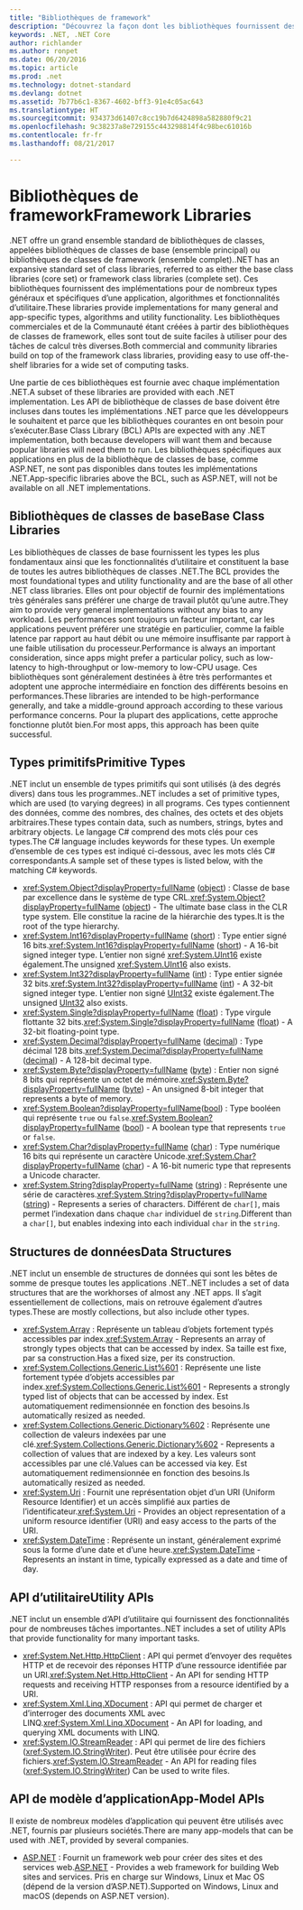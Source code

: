 ```yaml
---
title: "Bibliothèques de framework"
description: "Découvrez la façon dont les bibliothèques fournissent des implémentations pour de nombreux types généraux et spécifiques d’une application, algorithmes et fonctionnalités d’utilitaire."
keywords: .NET, .NET Core
author: richlander
ms.author: ronpet
ms.date: 06/20/2016
ms.topic: article
ms.prod: .net
ms.technology: dotnet-standard
ms.devlang: dotnet
ms.assetid: 7b77b6c1-8367-4602-bff3-91e4c05ac643
ms.translationtype: HT
ms.sourcegitcommit: 934373d61407c8cc19b7d6424898a582880f9c21
ms.openlocfilehash: 9c38237a8e729155c443298814f4c98bec61016b
ms.contentlocale: fr-fr
ms.lasthandoff: 08/21/2017

---
```


# <a name="framework-libraries"></a><span data-ttu-id="846b5-104">Bibliothèques de framework</span><span class="sxs-lookup"><span data-stu-id="846b5-104">Framework Libraries</span></span>

<span data-ttu-id="846b5-105">.NET offre un grand ensemble standard de bibliothèques de classes, appelées bibliothèques de classes de base (ensemble principal) ou bibliothèques de classes de framework (ensemble complet).</span><span class="sxs-lookup"><span data-stu-id="846b5-105">.NET has an expansive standard set of class libraries, referred to as either the base class libraries (core set) or framework class libraries (complete set).</span></span> <span data-ttu-id="846b5-106">Ces bibliothèques fournissent des implémentations pour de nombreux types généraux et spécifiques d’une application, algorithmes et fonctionnalités d’utilitaire.</span><span class="sxs-lookup"><span data-stu-id="846b5-106">These libraries provide implementations for many general and app-specific types, algorithms and utility functionality.</span></span> <span data-ttu-id="846b5-107">Les bibliothèques commerciales et de la Communauté étant créées à partir des bibliothèques de classes de framework, elles sont tout de suite faciles à utiliser pour des tâches de calcul très diverses.</span><span class="sxs-lookup"><span data-stu-id="846b5-107">Both commercial and community libraries build on top of the framework class libraries, providing easy to use off-the-shelf libraries for a wide set of computing tasks.</span></span>

<span data-ttu-id="846b5-108">Une partie de ces bibliothèques est fournie avec chaque implémentation .NET.</span><span class="sxs-lookup"><span data-stu-id="846b5-108">A subset of these libraries are provided with each .NET implementation.</span></span> <span data-ttu-id="846b5-109">Les API de bibliothèque de classes de base doivent être incluses dans toutes les implémentations .NET parce que les développeurs le souhaitent et parce que les bibliothèques courantes en ont besoin pour s’exécuter.</span><span class="sxs-lookup"><span data-stu-id="846b5-109">Base Class Library (BCL) APIs are expected with any .NET implementation, both because developers will want them and because popular libraries will need them to run.</span></span> <span data-ttu-id="846b5-110">Les bibliothèques spécifiques aux applications en plus de la bibliothèque de classes de base, comme ASP.NET, ne sont pas disponibles dans toutes les implémentations .NET.</span><span class="sxs-lookup"><span data-stu-id="846b5-110">App-specific libraries above the BCL, such as ASP.NET, will not be available on all .NET implementations.</span></span>

## <a name="base-class-libraries"></a><span data-ttu-id="846b5-111">Bibliothèques de classes de base</span><span class="sxs-lookup"><span data-stu-id="846b5-111">Base Class Libraries</span></span>

<span data-ttu-id="846b5-112">Les bibliothèques de classes de base fournissent les types les plus fondamentaux ainsi que les fonctionnalités d’utilitaire et constituent la base de toutes les autres bibliothèques de classes .NET.</span><span class="sxs-lookup"><span data-stu-id="846b5-112">The BCL provides the most foundational types and utility functionality and are the base of all other .NET class libraries.</span></span> <span data-ttu-id="846b5-113">Elles ont pour objectif de fournir des implémentations très générales sans préférer une charge de travail plutôt qu’une autre.</span><span class="sxs-lookup"><span data-stu-id="846b5-113">They aim to provide very general implementations without any bias to any workload.</span></span> <span data-ttu-id="846b5-114">Les performances sont toujours un facteur important, car les applications peuvent préférer une stratégie en particulier, comme la faible latence par rapport au haut débit ou une mémoire insuffisante par rapport à une faible utilisation du processeur.</span><span class="sxs-lookup"><span data-stu-id="846b5-114">Performance is always an important consideration, since apps might prefer a particular policy, such as low-latency to high-throughput or low-memory to low-CPU usage.</span></span> <span data-ttu-id="846b5-115">Ces bibliothèques sont généralement destinées à être très performantes et adoptent une approche intermédiaire en fonction des différents besoins en performances.</span><span class="sxs-lookup"><span data-stu-id="846b5-115">These libraries are intended to be high-performance generally, and take a middle-ground approach according to these various performance concerns.</span></span> <span data-ttu-id="846b5-116">Pour la plupart des applications, cette approche fonctionne plutôt bien.</span><span class="sxs-lookup"><span data-stu-id="846b5-116">For most apps, this approach has been quite successful.</span></span>

## <a name="primitive-types"></a><span data-ttu-id="846b5-117">Types primitifs</span><span class="sxs-lookup"><span data-stu-id="846b5-117">Primitive Types</span></span>

<span data-ttu-id="846b5-118">.NET inclut un ensemble de types primitifs qui sont utilisés (à des degrés divers) dans tous les programmes.</span><span class="sxs-lookup"><span data-stu-id="846b5-118">.NET includes a set of primitive types, which are used (to varying degrees) in all programs.</span></span> <span data-ttu-id="846b5-119">Ces types contiennent des données, comme des nombres, des chaînes, des octets et des objets arbitraires.</span><span class="sxs-lookup"><span data-stu-id="846b5-119">These types contain data, such as numbers, strings, bytes and arbitrary objects.</span></span> <span data-ttu-id="846b5-120">Le langage C# comprend des mots clés pour ces types.</span><span class="sxs-lookup"><span data-stu-id="846b5-120">The C# language includes keywords for these types.</span></span> <span data-ttu-id="846b5-121">Un exemple d’ensemble de ces types est indiqué ci-dessous, avec les mots clés C# correspondants.</span><span class="sxs-lookup"><span data-stu-id="846b5-121">A sample set of these types is listed below, with the matching C# keywords.</span></span>

* <span data-ttu-id="846b5-122"><xref:System.Object?displayProperty=fullName> ([object](../csharp/language-reference/keywords/object.md)) : Classe de base par excellence dans le système de type CRL.</span><span class="sxs-lookup"><span data-stu-id="846b5-122"><xref:System.Object?displayProperty=fullName> ([object](../csharp/language-reference/keywords/object.md)) - The ultimate base class in the CLR type system.</span></span> <span data-ttu-id="846b5-123">Elle constitue la racine de la hiérarchie des types.</span><span class="sxs-lookup"><span data-stu-id="846b5-123">It is the root of the type hierarchy.</span></span>
* <span data-ttu-id="846b5-124"><xref:System.Int16?displayProperty=fullName> ([short](../csharp/language-reference/keywords/short.md)) : Type entier signé 16 bits.</span><span class="sxs-lookup"><span data-stu-id="846b5-124"><xref:System.Int16?displayProperty=fullName> ([short](../csharp/language-reference/keywords/short.md)) - A 16-bit signed integer type.</span></span> <span data-ttu-id="846b5-125">L’entier non signé <xref:System.UInt16> existe également.</span><span class="sxs-lookup"><span data-stu-id="846b5-125">The unsigned <xref:System.UInt16> also exists.</span></span>
* <span data-ttu-id="846b5-126"><xref:System.Int32?displayProperty=fullName> ([int](../csharp/language-reference/keywords/int.md)) : Type entier signée 32 bits.</span><span class="sxs-lookup"><span data-stu-id="846b5-126"><xref:System.Int32?displayProperty=fullName> ([int](../csharp/language-reference/keywords/int.md)) - A 32-bit signed integer type.</span></span> <span data-ttu-id="846b5-127">L’entier non signé [UInt32](../csharp/language-reference/keywords/uint.md) existe également.</span><span class="sxs-lookup"><span data-stu-id="846b5-127">The unsigned [UInt32](../csharp/language-reference/keywords/uint.md) also exists.</span></span>
* <span data-ttu-id="846b5-128"><xref:System.Single?displayProperty=fullName> ([float](../csharp/language-reference/keywords/float.md)) : Type virgule flottante 32 bits.</span><span class="sxs-lookup"><span data-stu-id="846b5-128"><xref:System.Single?displayProperty=fullName> ([float](../csharp/language-reference/keywords/float.md)) - A 32-bit floating-point type.</span></span>
* <span data-ttu-id="846b5-129"><xref:System.Decimal?displayProperty=fullName> ([decimal](../csharp/language-reference/keywords/decimal.md)) : Type décimal 128 bits.</span><span class="sxs-lookup"><span data-stu-id="846b5-129"><xref:System.Decimal?displayProperty=fullName> ([decimal](../csharp/language-reference/keywords/decimal.md)) - A 128-bit decimal type.</span></span>
* <span data-ttu-id="846b5-130"><xref:System.Byte?displayProperty=fullName> ([byte](../csharp/language-reference/keywords/byte.md)) : Entier non signé 8 bits qui représente un octet de mémoire.</span><span class="sxs-lookup"><span data-stu-id="846b5-130"><xref:System.Byte?displayProperty=fullName> ([byte](../csharp/language-reference/keywords/byte.md)) - An unsigned 8-bit integer that represents a byte of memory.</span></span>
* <span data-ttu-id="846b5-131"><xref:System.Boolean?displayProperty=fullName>([bool](../csharp/language-reference/keywords/bool.md)) : Type booléen qui représente `true` ou `false`.</span><span class="sxs-lookup"><span data-stu-id="846b5-131"><xref:System.Boolean?displayProperty=fullName> ([bool](../csharp/language-reference/keywords/bool.md)) - A boolean type that represents `true` or `false`.</span></span>
* <span data-ttu-id="846b5-132"><xref:System.Char?displayProperty=fullName> ([char](../csharp/language-reference/keywords/char.md)) : Type numérique 16 bits qui représente un caractère Unicode.</span><span class="sxs-lookup"><span data-stu-id="846b5-132"><xref:System.Char?displayProperty=fullName> ([char](../csharp/language-reference/keywords/char.md)) - A 16-bit numeric type that represents a Unicode character.</span></span>
* <span data-ttu-id="846b5-133"><xref:System.String?displayProperty=fullName> ([string](../csharp/language-reference/keywords/string.md)) : Représente une série de caractères.</span><span class="sxs-lookup"><span data-stu-id="846b5-133"><xref:System.String?displayProperty=fullName> ([string](../csharp/language-reference/keywords/string.md)) - Represents a series of characters.</span></span> <span data-ttu-id="846b5-134">Différent de `char[]`, mais permet l’indexation dans chaque `char` individuel de `string`.</span><span class="sxs-lookup"><span data-stu-id="846b5-134">Different than a `char[]`, but enables indexing into each individual `char` in the `string`.</span></span>

## <a name="data-structures"></a><span data-ttu-id="846b5-135">Structures de données</span><span class="sxs-lookup"><span data-stu-id="846b5-135">Data Structures</span></span>

<span data-ttu-id="846b5-136">.NET inclut un ensemble de structures de données qui sont les bêtes de somme de presque toutes les applications .NET.</span><span class="sxs-lookup"><span data-stu-id="846b5-136">.NET includes a set of data structures that are the workhorses of almost any .NET apps.</span></span> <span data-ttu-id="846b5-137">Il s’agit essentiellement de collections, mais on retrouve également d’autres types.</span><span class="sxs-lookup"><span data-stu-id="846b5-137">These are mostly collections, but also include other types.</span></span>

*   <span data-ttu-id="846b5-138"><xref:System.Array> : Représente un tableau d’objets fortement typés accessibles par index.</span><span class="sxs-lookup"><span data-stu-id="846b5-138"><xref:System.Array> - Represents an array of strongly types objects that can be accessed by index.</span></span> <span data-ttu-id="846b5-139">Sa taille est fixe, par sa construction.</span><span class="sxs-lookup"><span data-stu-id="846b5-139">Has a fixed size, per its construction.</span></span>
*   <span data-ttu-id="846b5-140"><xref:System.Collections.Generic.List%601> : Représente une liste fortement typée d’objets accessibles par index.</span><span class="sxs-lookup"><span data-stu-id="846b5-140"><xref:System.Collections.Generic.List%601> - Represents a strongly typed list of objects that can be accessed by index.</span></span> <span data-ttu-id="846b5-141">Est automatiquement redimensionnée en fonction des besoins.</span><span class="sxs-lookup"><span data-stu-id="846b5-141">Is automatically resized as needed.</span></span>
*   <span data-ttu-id="846b5-142"><xref:System.Collections.Generic.Dictionary%602> : Représente une collection de valeurs indexées par une clé.</span><span class="sxs-lookup"><span data-stu-id="846b5-142"><xref:System.Collections.Generic.Dictionary%602> - Represents a collection of values that are indexed by a key.</span></span> <span data-ttu-id="846b5-143">Les valeurs sont accessibles par une clé.</span><span class="sxs-lookup"><span data-stu-id="846b5-143">Values can be accessed via key.</span></span> <span data-ttu-id="846b5-144">Est automatiquement redimensionnée en fonction des besoins.</span><span class="sxs-lookup"><span data-stu-id="846b5-144">Is automatically resized as needed.</span></span>
*   <span data-ttu-id="846b5-145"><xref:System.Uri> : Fournit une représentation objet d’un URI (Uniform Resource Identifier) et un accès simplifié aux parties de l’identificateur.</span><span class="sxs-lookup"><span data-stu-id="846b5-145"><xref:System.Uri> - Provides an object representation of a uniform resource identifier (URI) and easy access to the parts of the URI.</span></span>
*   <span data-ttu-id="846b5-146"><xref:System.DateTime> : Représente un instant, généralement exprimé sous la forme d’une date et d’une heure.</span><span class="sxs-lookup"><span data-stu-id="846b5-146"><xref:System.DateTime> - Represents an instant in time, typically expressed as a date and time of day.</span></span>

## <a name="utility-apis"></a><span data-ttu-id="846b5-147">API d’utilitaire</span><span class="sxs-lookup"><span data-stu-id="846b5-147">Utility APIs</span></span>

<span data-ttu-id="846b5-148">.NET inclut un ensemble d’API d’utilitaire qui fournissent des fonctionnalités pour de nombreuses tâches importantes.</span><span class="sxs-lookup"><span data-stu-id="846b5-148">.NET includes a set of utility APIs that provide functionality for many important tasks.</span></span>

*   <span data-ttu-id="846b5-149"><xref:System.Net.Http.HttpClient> : API qui permet d’envoyer des requêtes HTTP et de recevoir des réponses HTTP d’une ressource identifiée par un URI.</span><span class="sxs-lookup"><span data-stu-id="846b5-149"><xref:System.Net.Http.HttpClient> - An API for sending HTTP requests and receiving HTTP responses from a resource identified by a URI.</span></span>
*   <span data-ttu-id="846b5-150"><xref:System.Xml.Linq.XDocument> : API qui permet de charger et d’interroger des documents XML avec LINQ.</span><span class="sxs-lookup"><span data-stu-id="846b5-150"><xref:System.Xml.Linq.XDocument> - An API for loading, and querying XML documents with LINQ.</span></span>
*   <span data-ttu-id="846b5-151"><xref:System.IO.StreamReader> : API qui permet de lire des fichiers (<xref:System.IO.StringWriter>). Peut être utilisée pour écrire des fichiers.</span><span class="sxs-lookup"><span data-stu-id="846b5-151"><xref:System.IO.StreamReader> - An API for reading files (<xref:System.IO.StringWriter>) Can be used to write files.</span></span>

## <a name="app-model-apis"></a><span data-ttu-id="846b5-152">API de modèle d’application</span><span class="sxs-lookup"><span data-stu-id="846b5-152">App-Model APIs</span></span>

<span data-ttu-id="846b5-153">Il existe de nombreux modèles d’application qui peuvent être utilisés avec .NET, fournis par plusieurs sociétés.</span><span class="sxs-lookup"><span data-stu-id="846b5-153">There are many app-models that can be used with .NET, provided by several companies.</span></span>

*   <span data-ttu-id="846b5-154">[ASP.NET](http://asp.net) : Fournit un framework web pour créer des sites et des services web.</span><span class="sxs-lookup"><span data-stu-id="846b5-154">[ASP.NET](http://asp.net) - Provides a web framework for building Web sites and services.</span></span> <span data-ttu-id="846b5-155">Pris en charge sur Windows, Linux et Mac OS (dépend de la version d’ASP.NET).</span><span class="sxs-lookup"><span data-stu-id="846b5-155">Supported on Windows, Linux and macOS (depends on ASP.NET version).</span></span>

